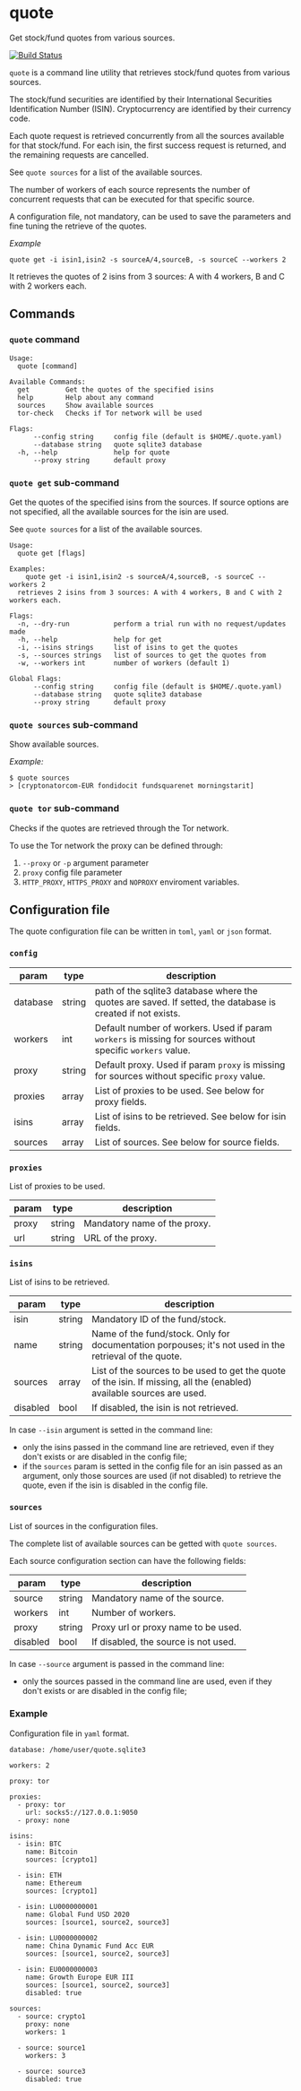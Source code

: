 # quote
Get stock/fund quotes from various sources.

[![Build Status](https://travis-ci.com/mmbros/quote.svg?branch=main)](https://travis-ci.com/mmbros/quote)

`quote` is a command line utility that retrieves stock/fund quotes from
various sources.

The stock/fund securities are identified by their International Securities
Identification Number (ISIN). 
Cryptocurrency are identified by their currency code.

Each quote request is retrieved concurrently from all the sources available
for that stock/fund. For each isin, the first success request is returned,
and the remaining requests are cancelled.

See `quote sources` for a list of the available sources.

The number of workers of each source represents the number of concurrent
requests that can be executed for that specific source.

A configuration file, not mandatory, can be used to save the parameters and
fine tuning the retrieve of the quotes.

*Example*

    quote get -i isin1,isin2 -s sourceA/4,sourceB, -s sourceC --workers 2

It retrieves the quotes of 2 isins from 3 sources: A with 4 workers,
B and C with 2 workers each.

## Commands

### `quote` command

    Usage:
      quote [command]
    
    Available Commands:
      get         Get the quotes of the specified isins
      help        Help about any command
      sources     Show available sources
      tor-check   Checks if Tor network will be used
    
    Flags:
          --config string     config file (default is $HOME/.quote.yaml)
          --database string   quote sqlite3 database
      -h, --help              help for quote
          --proxy string      default proxy

### `quote get` sub-command
 
Get the quotes of the specified isins from the sources.
If source options are not specified, all the available sources for
the isin are used.

See `quote sources` for a list of the available sources.

    Usage:
      quote get [flags]
    
    Examples:
        quote get -i isin1,isin2 -s sourceA/4,sourceB, -s sourceC --workers 2
      retrieves 2 isins from 3 sources: A with 4 workers, B and C with 2 workers each.
    
    Flags:
      -n, --dry-run           perform a trial run with no request/updates made
      -h, --help              help for get
      -i, --isins strings     list of isins to get the quotes
      -s, --sources strings   list of sources to get the quotes from
      -w, --workers int       number of workers (default 1)
    
    Global Flags:
          --config string     config file (default is $HOME/.quote.yaml)
          --database string   quote sqlite3 database
          --proxy string      default proxy


### `quote sources` sub-command

Show available sources.

*Example:*

    $ quote sources
    > [cryptonatorcom-EUR fondidocit fundsquarenet morningstarit]

### `quote tor` sub-command

Checks if the quotes are retrieved through the Tor network.

To use the Tor network the proxy can be defined through:
  1. `--proxy` or `-p` argument parameter
  2. `proxy` config file parameter
  3. `HTTP_PROXY`, `HTTPS_PROXY` and `NOPROXY` enviroment variables.


## Configuration file

The quote configuration file can be written in `toml`, `yaml` or `json` format.


### `config`

|param   |type  |description|
|--------|------|-|
|database|string|path of the sqlite3 database where the quotes are saved. If setted, the database is created if not exists.|
|workers |int   |Default number of workers. Used if param `workers` is missing for sources without specific `workers` value.|
|proxy   |string|Default proxy. Used if param `proxy` is missing for sources without specific `proxy` value.|
|proxies |array |List of proxies to be used. See below for proxy fields.|
|isins   |array |List of isins to be retrieved. See below for isin fields.|
|sources |array |List of sources. See below for source fields.|

### `proxies`
List of proxies to be used.

|param   |type  |description|
|--------|------|-|
|proxy   |string|Mandatory name of the proxy.| 
|url     |string|URL of the proxy.|

### `isins`
List of isins to be retrieved.

|param   |type  |description|
|--------|------|-|
|isin    |string|Mandatory ID of the fund/stock.| 
|name    |string|Name of the fund/stock. Only for documentation porpouses; it's not used in the retrieval of the quote.|
|sources |array |List of the sources to be used to get the quote of the isin. If missing, all the (enabled) available sources are used.|
|disabled|bool  |If disabled, the isin is not retrieved.|


In case `--isin` argument is setted in the command line: 

- only the isins passed in the command line are retrieved, 
  even if they don't exists or are disabled in the config file;
- if the `sources` param is setted in the config file for an isin passed as an argument,
  only those sources are used (if not disabled) to retrieve the quote,
  even if the isin is disabled in the config file.


### `sources`
List of sources in the configuration files.

The complete list of available sources can be getted with `quote sources`.
 
 Each source configuration section can have the following fields:

|param   |type  |description|
|--------|------|-|
|source  |string|Mandatory name of the source.| 
|workers |int   |Number of workers.|
|proxy   |string|Proxy url or proxy name to be used.|
|disabled|bool  |If disabled, the source is not used.|

In case `--source` argument is passed in the command line: 

- only the sources passed in the command line are used,
  even if they don't exists or are disabled in the config file;


### Example
Configuration file in `yaml` format.

    database: /home/user/quote.sqlite3
    
    workers: 2
    
    proxy: tor
    
    proxies:
      - proxy: tor
        url: socks5://127.0.0.1:9050
      - proxy: none
    
    isins:
      - isin: BTC
        name: Bitcoin
        sources: [crypto1]
    
      - isin: ETH
        name: Ethereum
        sources: [crypto1]
    
      - isin: LU0000000001
        name: Global Fund USD 2020
        sources: [source1, source2, source3]
    
      - isin: LU0000000002
        name: China Dynamic Fund Acc EUR 
        sources: [source1, source2, source3]
    
      - isin: EU0000000003
        name: Growth Europe EUR III
        sources: [source1, source2, source3]
        disabled: true
    
    sources:
      - source: crypto1
        proxy: none
        workers: 1
    
      - source: source1
        workers: 3
    
      - source: source3
        disabled: true
    
